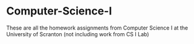 # Computer-Science-I
These are all the homework assignments from Computer Science I at the University of Scranton (not including work from CS I Lab)
